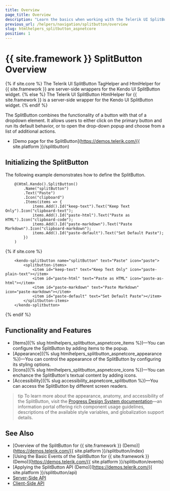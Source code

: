 ```yaml
---
title: Overview
page_title: Overview
description: "Learn the basics when working with the Telerik UI SplitButton component for {{ site.framework }}."
previous_url: /helpers/navigation/splitbutton/overview
slug: htmlhelpers_splitbutton_aspnetcore
position: 1
---
```


# {{ site.framework }} SplitButton Overview

{% if site.core %}
The Telerik UI SplitButton TagHelper and HtmlHelper for {{ site.framework }} are server-side wrappers for the Kendo UI SplitButton widget.
{% else %}
The Telerik UI SplitButton HtmlHelper for {{ site.framework }} is a server-side wrapper for the Kendo UI SplitButton widget.
{% endif %}

The SplitButton combines the functionality of a button with that of a dropdown element. It allows users to either click on the primary button and run its default behavior, or to open the drop-down popup and choose from a list of additional actions.

* [Demo page for the SplitButton](https://demos.telerik.com/{{ site.platform }}/splitbutton)

## Initializing the SplitButton

The following example demonstrates how to define the SplitButton.

```HtmlHelper
    @(Html.Kendo().SplitButton()
        .Name("splitButton")
        .Text("Paste")
        .Icon("clipboard")
        .Items(items => {
            items.Add().Id("keep-text").Text("Keep Text Only").Icon("clipboard-text");
            items.Add().Id("paste-html").Text("Paste as HTML").Icon("clipboard-code");
            items.Add().Id("paste-markdown").Text("Paste Markdown").Icon("clipboard-markdown");
            items.Add().Id("paste-default").Text("Set Default Paste");
        })
    )
```
{% if site.core %}
```TagHelper
    <kendo-splitbutton name="splitButton" text="Paste" icon="paste">
        <splitbutton-items>
            <item id="keep-text" text="Keep Text Only" icon="paste-plain-text"></item>
            <item id="paste-html" text="Paste as HTML" icon="paste-as-html"></item>
            <item id="paste-markdown" text="Paste Markdown" icon="paste-markdown"></item>
            <item id="paste-default" text="Set Default Paste"></item>
        </splitbutton-items>
    </kendo-splitbutton>
```
{% endif %}

## Functionality and Features

* [Items]({% slug htmlhelpers_splitbutton_aspnetcore_items %})&mdash;You can configure the SplitButton by adding items to the popup.
* [Appearance]({% slug htmlhelpers_splitbutton_aspnetcore_appearance %})&mdash;You can control the appearance of the SplitButton by configuring its styling options.
* [Icons]({% slug htmlhelpers_splitbutton_aspnetcore_icons %})&mdash;You can enchance the SplitButton's textual content by adding icons.
* [Accessibility]({% slug accessibility_aspnetcore_splitbutton %})&mdash;You can access the SplitButton by different screen readers.

>tip To learn more about the appearance, anatomy, and accessibility of the SplitButton, visit the [Progress Design System documentation](https://www.telerik.com/design-system/docs/components/splitbutton/)—an information portal offering rich component usage guidelines, descriptions of the available style variables, and globalization support details.

## See Also

* [Overview of the SplitButton for {{ site.framework }} (Demo)](https://demos.telerik.com/{{ site.platform }}/splitbutton/index)
* [Using the Basic Events of the SplitButton for {{ site.framework }} (Demo)](https://demos.telerik.com/{{ site.platform }}/splitbutton/events)
* [Applying the SplitButton API (Demo)](https://demos.telerik.com/{{ site.platform }}/splitbutton/api)
* [Server-Side API](/api/splitbutton)
* [Client-Side API](https://docs.telerik.com/kendo-ui/api/javascript/ui/splitbutton)

